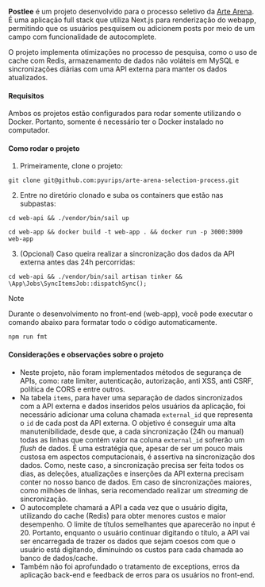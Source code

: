 **Postlee** é um projeto desenvolvido para o processo seletivo da [Arte Arena](https://artearena.com.br). É uma aplicação full stack que utiliza Next.js para renderização do webapp, permitindo que os usuários pesquisem ou adicionem posts por meio de um campo com funcionalidade de autocomplete.

O projeto implementa otimizações no processo de pesquisa, como o uso de cache com Redis, armazenamento de dados não voláteis em MySQL e sincronizações diárias com uma API externa para manter os dados atualizados.

#### Requisitos

Ambos os projetos estão configurados para rodar somente utilizando o Docker. Portanto, somente é necessário ter o Docker instalado no computador.
#### Como rodar o projeto

1. Primeiramente, clone o projeto:
```
git clone git@github.com:pyurips/arte-arena-selection-process.git
```

2.  Entre no diretório clonado e suba os containers que estão nas subpastas:
```
cd web-api && ./vendor/bin/sail up
```

```
cd web-app && docker build -t web-app . && docker run -p 3000:3000 web-app
```

3. (Opcional) Caso queira realizar a sincronização dos dados da API externa antes das 24h percorridas:
```
cd web-api && ./vendor/bin/sail artisan tinker && \App\Jobs\SyncItemsJob::dispatchSync();
```

> [!NOTE]
> Durante o desenvolvimento no front-end (web-app), você pode executar o comando abaixo para formatar todo o código automaticamente.
```
npm run fmt
```

#### Considerações e observações sobre o projeto

* Neste projeto, não foram implementados métodos de segurança de APIs, como: rate limiter, autenticação, autorização, anti XSS, anti CSRF, política de CORS e entre outros.
* Na tabela `items`, para haver uma separação de dados sincronizados com a API externa e dados inseridos pelos usuários da aplicação, foi necessário adicionar uma coluna chamada `external_id` que representa o `id` de cada post da API externa. O objetivo é conseguir uma alta manutenibilidade, desde que, a cada sincronização (24h ou manual) todas as linhas que contém valor na coluna `external_id` sofrerão um *flush* de dados. É uma estratégia que, apesar de ser um pouco mais custosa em aspectos computacionais, é assertiva na sincronização dos dados. Como, neste caso, a sincronização precisa ser feita todos os dias, as deleções, atualizações e inserções da API externa precisam conter no nosso banco de dados. Em caso de sincronizações maiores, como milhões de linhas, seria recomendado realizar um *streaming* de sincronização.
* O autocomplete chamará a API a cada vez que o usuário digita, utilizando do cache (Redis) para obter menores custos e maior desempenho. O limite de títulos semelhantes que aparecerão no input é 20. Portanto, enquanto o usuário continuar digitando o título, a API vai ser encarregada de trazer os dados que sejam coesos com que o usuário está digitando, diminuindo os custos para cada chamada ao banco de dados/cache.
* Também não foi aprofundado o tratamento de exceptions, erros da aplicação back-end e feedback de erros para os usuários no front-end.
